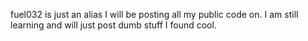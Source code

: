 fuel032 is just an alias I will be posting all my public code on. I am still learning and will just post dumb stuff I found cool.

